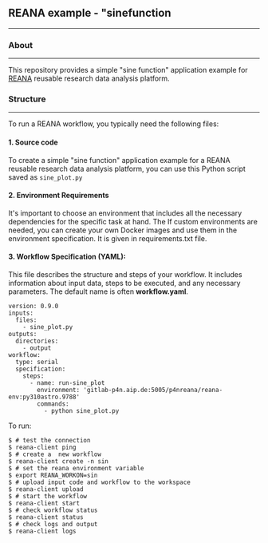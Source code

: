  ## REANA example - "sinefunction
 -----
 

 ### About
 ----
 This repository provides a simple "sine function" application example for [REANA](https://www.reanahub.io/) reusable research data analysis platform.
 
 ### Structure
 ---
 
To run a REANA workflow, you typically need the following files:
#### 1. **Source code**

To create a simple "sine function" application example for a REANA reusable research data analysis platform, you can use this Python script saved as ```sine_plot.py ```

#### 2. **Environment Requirements**
It's important to choose an environment that includes all the necessary dependencies for the specific task at hand. The If custom environments are needed, you can create your own Docker images and use them in the environment specification. It is given in requirements.txt file.


#### 3. **Workflow Specification (YAML)**:
This file describes the structure and steps of your workflow. It includes information about input data, steps to be executed, and any necessary parameters. The default name is often **workflow.yaml**.

``` 
version: 0.9.0
inputs:
  files:
    - sine_plot.py
outputs:
  directories:
    - output
workflow:
  type: serial
  specification:
    steps:
      - name: run-sine_plot
        environment: 'gitlab-p4n.aip.de:5005/p4nreana/reana-env:py310astro.9788'
        commands:
          - python sine_plot.py
```

To run:

```
$ # test the connection
$ reana-client ping
$ # create a  new workflow
$ reana-client create -n sin
$ # set the reana environment variable
$ export REANA_WORKON=sin
$ # upload input code and workflow to the workspace
$ reana-client upload
$ # start the workflow
$ reana-client start
$ # check workflow status
$ reana-client status
$ # check logs and output
$ reana-client logs


```
